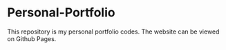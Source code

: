 # Personal-Portfolio
This repository is my personal portfolio codes. The website can be viewed on Github Pages.
